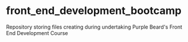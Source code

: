 # front_end_development_bootcamp
Repository storing files creating during undertaking Purple Beard's Front End Development Course
